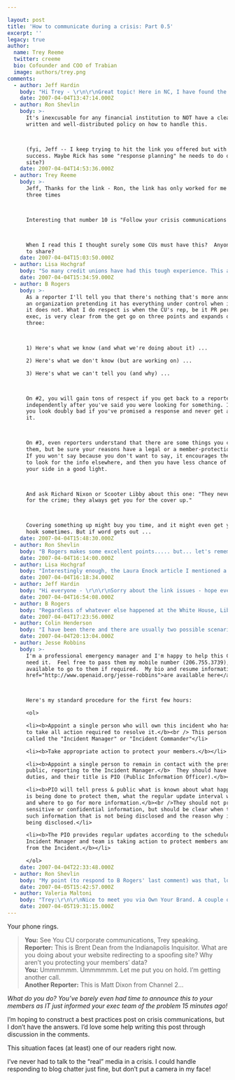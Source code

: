 ```yaml
---

layout: post
title: 'How to communicate during a crisis: Part 0.5'
excerpt: ''
legacy: true
author:
  name: Trey Reeme
  twitter: creeme
  bio: Cofounder and COO of Trabian
  image: authors/trey.png
comments:
  - author: Jeff Hardin
    body: "Hi Trey - \r\n\r\nGreat topic! Here in NC, I have found the approach offered by Rick Amme of Amme & Associates to be helpful. \r\n\r\nRick was a long-time news anchor who now consults with a lot of businesses on these issues. He has a ten step crisis response plan on his web site - <a href=\"http://www.amme.com/article.php?SessionID=&intArticleID=6\">I'll link it here since someone may be able to use it immediately ...</a>\r\n\r\nThis plan is part of a larger section of free content on Rick's site. \r\n\r\nHope this helps!\r\nJeff"
    date: 2007-04-04T13:47:14.000Z
  - author: Ron Shevlin
    body: >-
      It's inexcusable for any financial institution to NOT have a clearly
      written and well-distributed policy on how to handle this.



      (fyi, Jeff -- I keep trying to hit the link you offered but with no
      success. Maybe Rick has some "response planning" he needs to do on his own
      site?)
    date: 2007-04-04T14:53:36.000Z
  - author: Trey Reeme
    body: >-
      Jeff, Thanks for the link - Ron, the link has only worked for me two out of
      three times



      Interesting that number 10 is "Follow your crisis communications plan"



      When I read this I thought surely some CUs must have this?  Anyone willing
      to share?
    date: 2007-04-04T15:03:50.000Z
  - author: Lisa Hochgraf
    body: "So many credit unions have had this tough experience. This article from PR expert Laura Enock may be helpful. \r\n \r\n\"PR Insight: Pre-Empt Negative PR\":http://www.cues.org/pls/cuesp/!cues1.main?complex_id_in=3069489.3071923.3072752.11371797.page"
    date: 2007-04-04T15:34:59.000Z
  - author: B Rogers
    body: >-
      As a reporter I'll tell you that there's nothing that's more annoying than
      an organization pretending it has everything under control when it's clear
      it does not. What I do respect is when the CU's rep, be it PR person or
      exec, is very clear from the get go on three points and expands on all
      three:



      1) Here's what we know (and what we're doing about it) ...

      2) Here's what we don't know (but are working on) ...

      3) Here's what we can't tell you (and why) ...



      On #2, you will gain tons of respect if you get back to a reporter
      independently after you've said you were looking for something. It makes
      you look doubly bad if you've promised a response and never get around to
      it.



      On #3, even reporters understand that there are some things you can't tell
      them, but be sure your reasons have a legal or a member-protection basis.
      If you won't say because you don't want to say, it encourages the reporter
      to look for the info elsewhere, and then you have less chance of offering
      your side in a good light.



      And ask Richard Nixon or Scooter Libby about this one: "They never get you
      for the crime; they always get you for the cover up."



      Covering something up might buy you time, and it might even get you off the
      hook sometimes. But if word gets out ...
    date: 2007-04-04T15:48:30.000Z
  - author: Ron Shevlin
    body: "B Rogers makes some excellent points..... but... let's remember there's another side here. \n\nToo often, the press blows things out of proportion in its effort to get a scoop and attract attention.\n\nCase in point: Offline fraud incidents outnumbers online fraud incidents by a huge margin. But it's the online stories that garner the lion's share of attention.\n\nFunny how the press can wield its influence. Even though Scooter Libby committed NO crime, he somehow got nailed for the coverup.\n\nIn the end, I'm willing to bet that B Rogers knows that when he or she has built a trusting relationship with the bank's or CU's management team BEFORE a call like that has to be made... then the responses s/he gets is a lot more likely to follow the three points laid out in the comment above."
    date: 2007-04-04T16:14:00.000Z
  - author: Lisa Hochgraf
    body: "Interestingly enough, the Laura Enock article I mentioned a couple of comments up sees the other side of the press-CU relationship from what Ron describes (and both are important). the article suggests the CU should develop good relationships with reporters before anything \"bad\" happens and those reporters call the CU asking what's up. It can only make that tough situation better to know the person on the other end of the line."
    date: 2007-04-04T16:18:34.000Z
  - author: Jeff Hardin
    body: "Hi everyone - \r\n\r\nSorry about the link issues - hope everyone is able to get through to it. \r\n\r\nHere at the NC League, I'm going to pitch some sort of Crisis Communications \"template\" be budgeted for in 2008. This template would be available to be used by our CUs here. \r\n\r\nI'm certainly no PR expert, but I notice a lot of CUs clam up when bad news comes calling ... which of course is the exact opposite of what they should be doing. \r\n\r\nHopefully, a little emphasis in this area by the League will help the smaller shops cope with issues like fraud and embezzlement. \r\n\r\nWish me luck as I suggest this for next year! \r\n\r\nJH\r\n"
    date: 2007-04-04T16:54:08.000Z
  - author: B Rogers
    body: "Regardless of whatever else happened at the White House, Libby was convicted of perjury. \n\nAlso, I will be the first to admit that an existing relationship with a CEO or somebody you're covering is desirable, important ... golden. But when you cover the entire credit union movement and something pops up, you can't build a relationship of trust when you're sitting on the East Coast and you have to ask the tough questions of a CEO three time zones away.\n\nBy definition, transparency doesn't play favorites. The three points are especially important because a CU can't count on receiving calls just from reporters they already know."
    date: 2007-04-04T17:23:56.000Z
  - author: Colin Henderson
    body: "I have been there and there are usually two possible scenarios.\r\n1) smoke and mirrors (misunderstanding) and there is no problem (most common)\r\n2) real problem ...\r\n\r\nIn both cases the key is Ammes # 7.  Honesty and truth ... never deny, even if you are unsure if you have an issue, because if you are unsure you probably have a problem. \r\n\r\n1. you can talk to what you are doing to prevent that problem, but be sure you are doing the things you say ...\r\n\r\n2. this one I am luckily less familiar with.  But I have been around it, and honesty, dates, timelines, and how the door has been closed to further situations are key.  But be sure that new processes, or technology are in place to counteract.\r\n\r\nLastly ... this entire scenario is a classic situation for a blog.  This will kill Corporate Communications, but turning the problem into a conversation with those affected, will always be better than a series of 1984 style press releases.\r\n\r\nFinal comment - what \"really\" happens.  Series of high level meetings take place, and decisions are made on what to release, and how to make it as positive as possible.  If possible, say nothing, and hope it doesn't make mainstream press ....\r\noops .. did I just say that out loud!"
    date: 2007-04-04T20:13:04.000Z
  - author: Jesse Robbins
    body: >-
      I'm a professional emergency manager and I'm happy to help this CU if they
      need it.  Feel free to pass them my mobile number (206.755.3739), I'm
      available to go to them if required.  My bio and resume information <a
      href="http://www.openaid.org/jesse-robbins">are available here</a>.



      Here's my standard procedure for the first few hours:

      <ol>

      <li><b>Appoint a single person who will own this incident who has authority
      to take all action required to resolve it.</b><br /> This person should be
      called the "Incident Manager" or "Incident Commander"</li>

      <li><b>Take appropriate action to protect your members.</b></li>

      <li><b>Appoint a single person to remain in contact with the press & the
      public, reporting to the Incident Manager.</b>  They should have no other
      duties, and their title is PIO (Public Information Officer).</b></li>

      <li><b>PIO will tell press & public what is known about what happened, what
      is being done to protect them, what the regular update interval will be,
      and where to go for more information.</b><br />They should not provide
      sensitive or confidential information, but should be clear when there is
      such information that is not being disclosed and the reason why it is not
      being disclosed.</li>

      <li><b>The PIO provides regular updates according to the schedule while the
      Incident Manager and team is taking action to protect members and recover
      from the Incident.</b></li>

      </ol>
    date: 2007-04-04T22:33:48.000Z
  - author: Ron Shevlin
    body: "My point (to respond to B Rogers' last comment) was that, look, you have to admit it: Sometimes a reporter has an agenda, and is looking to make a story bigger than it is or should be.\n\nAnd while no reporter in the CU space could have a strong relationship with every firm, reputable reporters should be known by the communication director of a CU. \n\nIf the response of that comm. director to a reputable reporter is a smokescreen, then I couldn't agree with you more -- the CU is at fault. "
    date: 2007-04-05T15:42:57.000Z
  - author: Valeria Maltoni
    body: "Trey:\r\n\r\nNice to meet you via Own Your Brand. A couple of useful resources for crisis communications (alas, I've had to use my training twice in my career):\r\n\r\n1. Jonathan Bernstein\r\nEditor, Crisis Manager\r\nPresident, Bernstein Crisis Management LLC\r\nwww.bernsteincrisismanagement.com\r\n626-825-3838\r\n\r\nJonathan's newsletter is informative and useful. I'm sure his site holds a lot more information that you could use.\r\n\r\nAs for preparedness: a must! \r\n\r\n2. Karen Friedman \r\nhttp://www.karenfriedman.com/\r\n\r\nShe's a former news anchor and a frequent speaker at communications and PR events. I know Karen and I can tell you her nuggets of advice are quite powerful."
    date: 2007-04-05T19:31:15.000Z
---
```


<p>Your phone rings.</p>
<blockquote>
<p><strong>You:</strong>  See You CU corporate communications, Trey speaking.<br />
<strong>Reporter:</strong>  This is Brent Dean from the Indianapolis Inquisitor.  What are you doing about your website redirecting to a spoofing site?  Why aren&#8217;t you protecting your members&#8217; data? <br />
<strong>You:</strong>  Ummmmmm.  Ummmmmm.  Let me put you on hold.  I&#8217;m getting another call. <br />
<strong>Another Reporter:</strong>  This is Matt Dixon from Channel 2&#8230;</p>
</blockquote>
<p><em>What do you do?  You&#8217;ve barely even had time to announce this to your members as IT just informed your exec team of the problem 15 minutes ago!</em></p>
<p>I&#8217;m hoping to construct a best practices post on crisis communications, but I don&#8217;t have the answers.  I&#8217;d love some help writing this post through discussion in the comments.</p>
<p>This situation faces (at least) one of our readers right now.</p>
<p>I&#8217;ve never had to talk to the &#8220;real&#8221; media in a crisis.  I could handle responding to blog chatter just fine, but don&#8217;t put a camera in my face!</p>